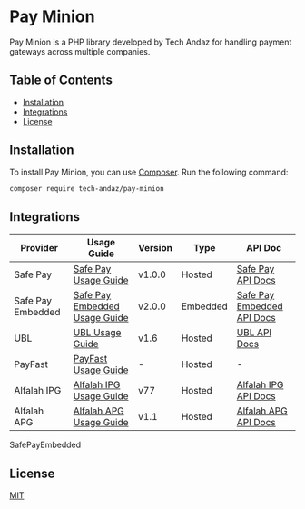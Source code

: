 # Pay Minion

Pay Minion is a PHP library developed by Tech Andaz for handling payment gateways across multiple companies.

## Table of Contents

- [Installation](#installation)
- [Integrations](#integrations)
- [License](#license)

## Installation

To install Pay Minion, you can use [Composer](https://getcomposer.org/). Run the following command:

```bash
composer require tech-andaz/pay-minion
```

## Integrations

| Provider | Usage Guide | Version | Type | API Doc |
| -------- | ------- | ------- | ------- | ------- |
|Safe Pay|[Safe Pay Usage Guide](src/SafePay/Usage%20Guide%20SafePay.md)| v1.0.0 | Hosted |[Safe Pay API Docs](https://github.com/getsafepay/safepay-php)|
|Safe Pay Embedded|[Safe Pay Embedded Usage Guide](src/SafePayEmbedded/Usage%20Guide%20SafePayEmbedded.md)| v2.0.0 | Embedded |[Safe Pay Embedded API Docs](https://github.com/getsafepay/sfpy-php)|
|UBL|[UBL Usage Guide](src/UBL/Usage%20Guide%20UBL.md)| v1.6 | Hosted| [UBL API Docs](src/UBL/Api%20Docs%20UBL.pdf)|
|PayFast|[PayFast Usage Guide](src/PayFast/Usage%20Guide%20PayFast.md)| - | Hosted| -|
|Alfalah IPG|[Alfalah IPG Usage Guide](src/AlfalahIPG/Usage%20Guide%20AlfalahIPG.md)|  v77 | Hosted|[Alfalah IPG API Docs](https://test-bankalfalah.gateway.mastercard.com/api/documentation/integrationGuidelines/index.html)|
|Alfalah APG|[Alfalah APG Usage Guide](src/AlfalahAPG/Usage%20Guide%20AlfalahAPG.md)| v1.1 | Hosted| [Alfalah APG API Docs](src/AlfalahAPG/API%20Docs%20Alfalah%20APG.pdf)|

SafePayEmbedded
## License

[MIT](https://choosealicense.com/licenses/mit/)

